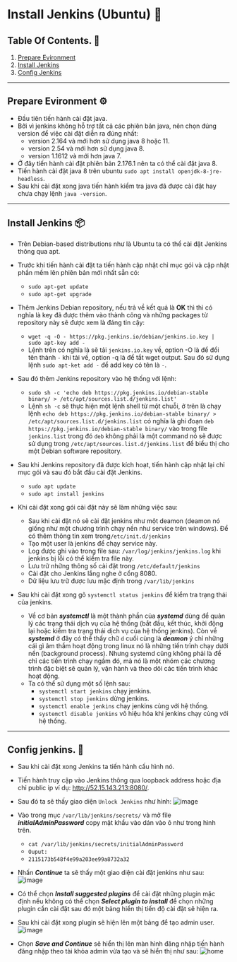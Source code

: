 # Install Jenkins (Ubuntu) :stars:

## Table Of Contents. :book:

1. [Prepare Evironment](#prepare-env)
2. [Install Jenkins](#install-jenkins)
3. [Config Jenkins](#config-jenkins)

------------------------------------------------
<a id="prepare-env"></a>

## Prepare Evironment :gear:

- Đầu tiên tiến hành cài đặt java.
- Bởi vì jenkins không hỗ trợ tất cả các phiên bản java, nên chọn đúng version để việc cài đặt diễn ra đúng nhất:
  - version 2.164 và mới hơn sử dụng java 8 hoặc 11.
  - version 2.54 và mới hơn sử dụng java 8.
  - version 1.1612 và mới hơn java 7.
- Ở đây tiến hành cài đặt phiên bản 2.176.1 nên ta có thể cài đặt java 8.
- Tiến hành cài đặt java 8 trên ubuntu ```sudo apt install openjdk-8-jre-headless```.
- Sau khi cài đặt xong java tiến hành kiểm tra java đã được cài đặt hay chưa chạy lệnh ```java -version```.

-------------------------------------------------

<a id="install-jenkins"></a>

## Install Jenkins :package:

- Trên Debian-based distributions như là Ubuntu ta có thể cài đặt Jenkins thông qua apt.
- Trước khi tiến hành cài đặt ta tiến hành cập nhật chỉ mục gói và cập nhật phần mềm lên phiên bản mới nhất sẵn có:
  - ```sudo apt-get update```
  - ```sudo apt-get upgrade```
- Thêm Jenkins Debian repository, nếu trả về kết quả là **OK** thì thì có nghĩa là key đã được thêm vào thành công và những packages từ repository này sẽ được xem là đáng tin cậy:
  - ```wget -q -O - https://pkg.jenkins.io/debian/jenkins.io.key | sudo apt-key add -```
  - Lệnh trên có nghĩa là sẽ tải ```jenkins.io.key``` về, option -O là để đổi tên thành ```-``` khi tải về, option -q là để tắt wget output. Sau đó sử dụng lệnh ```sudo apt-ket add -``` để add key có tên là ```-```.

- Sau đó thêm Jenkins repository vào hệ thống với lệnh:
  - ```sudo sh -c 'echo deb https://pkg.jenkins.io/debian-stable binary/ > /etc/apt/sources.list.d/jenkins.list'```
  - Lệnh ```sh -c``` sẽ thực hiện một lệnh shell từ một chuỗi, ở trên là chạy lệnh ```echo deb https://pkg.jenkins.io/debian-stable binary/ > /etc/apt/sources.list.d/jenkins.list``` có nghĩa là ghi đoạn
```deb https://pkg.jenkins.io/debian-stable binary/``` vào trong file ```jenkins.list``` trong đó ```deb``` không phải là một command nó sẽ được sử dụng trong ```/etc/apt/sources.list.d/jenkins.list``` để biểu thị cho một Debian software repository.

- Sau khi Jenkins repository đã được kích hoạt, tiến hành cập nhật lại chỉ mục gói và sau đó bắt đầu cài đặt Jenkins.
  - ```sudo apt update```
  - ```sudo apt install jenkins```
- Khi cài đặt xong gói cài đặt này sẽ làm những việc sau:
  - Sau khi cài đặt nó sẽ cài đặt jenkins như một deamon (deamon nó giống như một chương trình chạy nền như service trên windows). Để có thêm thông tin xem trong```/etc/init.d/jenkins```
  - Tạo một user là jenkins để chạy service này.
  - Log được ghi vào trong file sau: ```/var/log/jenkins/jenkins.log``` khi jenkins bị lỗi có thể kiểm tra file này.
  - Lưu trữ những thông số cài đặt trong ```/etc/default/jenkins```
  - Cài đặt cho Jenkins lắng nghe ở cổng 8080.
  - Dữ liệu lưu trữ được lưu mặc định trong ```/var/lib/jenkins```
- Sau khi cài đặt xong gõ ```systemctl status jenkins``` để kiểm tra trạng thái của jenkins.
  - Về cơ bản ***systemctl*** là một thành phần của ***systemd*** dùng để quản lý các trạng thái dịch vụ của hệ thống (bắt đầu, kết thúc, khởi động lại hoặc kiểm tra trạng thái dịch vụ của hệ thống jenkins). Còn về ***systemd*** ở đây có thể thấy chữ ```d``` cuối cùng là ***deamon*** ý chỉ những cái gì âm thầm hoạt động trong linux nó là những tiến trình chạy dưới nền (background process). Nhưng systemd cũng không phải là để chỉ các tiến trình chạy ngầm đó, mà nó là một nhóm các chương trình đặc biệt sẽ quản lý, vận hành và theo dõi các tiến trình khác hoạt động.
  - Ta có thể sử dụng một số lệnh sau:
    - ```systemctl start jenkins``` chạy jenkins.
    - ```systemctl stop jenkins``` dừng jenkins.
    - ```systemctl enable jenkins``` chạy jenkins cùng với hệ thống.
    - ```systemctl disable jenkins``` vô hiệu hóa khi jenkins chạy cùng với hệ thống.

------------------------------------------------------------------

<a id="config-jenkins"></a>

  ## Config jenkins. :wrench:

- Sau khi cài đặt xong Jenkins ta tiến hành cấu hình nó.
- Tiến hành truy cập vào Jenkins thông qua loopback address hoặc địa chỉ public ip ví dụ: http://52.15.143.213:8080/.
- Sau đó ta sẽ thấy giao diện `Unlock Jenkins` như hình:
![image](images/unlock-jenkins.jpg)
- Vào trong mục `/var/lib/jenkins/secrets/` và mở file ***initialAdminPassword*** copy mật khẩu vào dán vào ô như trong hình trên.

  - ```cat /var/lib/jenkins/secrets/initialAdminPassword```
  - ```Ouput:```
  - ```2115173b548f4e99a203ee99a8732a32```

- Nhấn ***Continue*** ta sẽ thấy một giao diện cài đặt jenkins như sau:
![image](images/customize-jenkins.jpg)
- Có thể chọn ***Install suggested plugins*** để cài đặt những plugin mặc định nếu không có thể chọn ***Select plugin to install*** để chọn những plugin cần cài đặt sau đó một bảng hiển thị tiến độ cài đặt sẽ hiện ra.
- Sau khi cài đặt xong plugin sẽ hiện lên một bảng để tạo admin user.
![image](images/jenkins-create-admin-user.jpg)
- Chọn ***Save and Continue*** sẽ hiển thị lên màn hình đăng nhập tiến hành đăng nhập theo tài khỏa admin vừa tạo và sẽ hiển thị như sau:
![home](images/home.png)